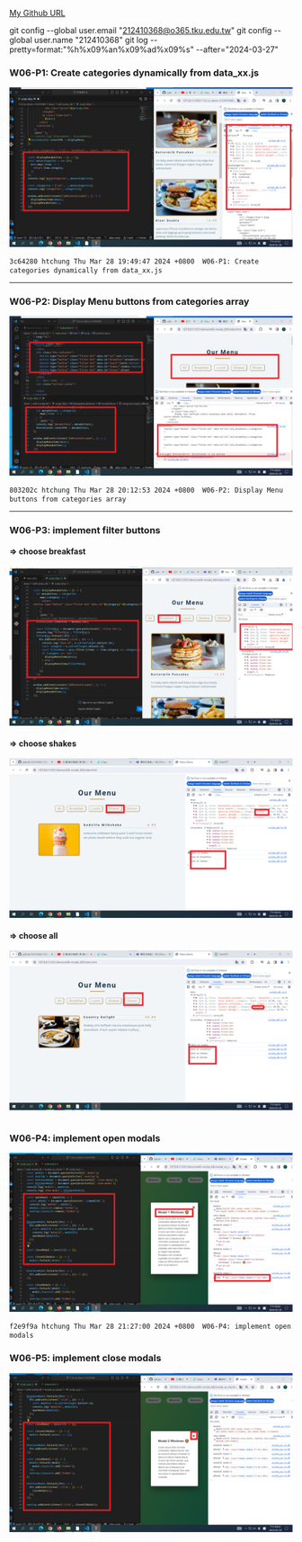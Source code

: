 [My Github URL](https://github.com/github212410368/1122-js-demo-212410368.git)

git config --global user.email "212410368@o365.tku.edu.tw"
git config --global user.name "212410368"
git log --pretty=format:"%h%x09%an%x09%ad%x09%s" --after="2024-03-27"

### W06-P1: Create categories dynamically from data_xx.js

![](w06-p1.png)

```
3c64280 htchung Thu Mar 28 19:49:47 2024 +0800  W06-P1: Create categories dynamically from data_xx.js
```

---

### W06-P2: Display Menu buttons from categories array

![](w06-p2.png)

```
803202c htchung Thu Mar 28 20:12:53 2024 +0800  W06-P2: Display Menu buttons from categories array
```

---

### W06-P3: implement filter buttons

#### => choose breakfast

![](w06-p3-1.png)

#### => choose shakes

![](w06-p3-2.png)

#### => choose all

![](w06-p3-3.png)

```

```

### W06-P4: implement open modals

![](w06-p4.png)

```
f2e9f9a htchung Thu Mar 28 21:27:00 2024 +0800  W06-P4: implement open modals
```

### W06-P5: implement close modals

![](w06-p5.png)
